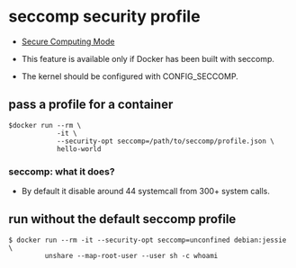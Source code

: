 # seccomp security profile
- [Secure Computing Mode](https://docs.docker.com/engine/security/seccomp/)

- This feature is available only if Docker has been built with seccomp.
- The kernel should be configured with CONFIG_SECCOMP.

## pass a profile for a container 
```
$docker run --rm \
            -it \
            --security-opt seccomp=/path/to/seccomp/profile.json \
            hello-world
```

### seccomp: what it does?
- By default it disable around 44 systemcall from 300+ system calls.

## run without the default seccomp profile
```
$ docker run --rm -it --security-opt seccomp=unconfined debian:jessie \
         unshare --map-root-user --user sh -c whoami
```
